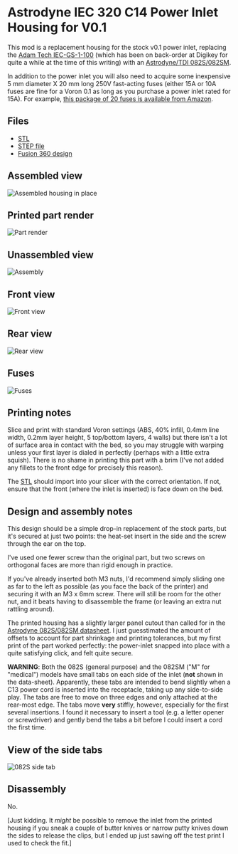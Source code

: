 # Astrodyne IEC 320 C14 Power Inlet Housing for V0.1

This mod is a replacement housing for the stock v0.1 power inlet, replacing the
[Adam Tech
IEC-GS-1-100](https://www.digikey.com/en/products/detail/adam-tech/IEC-GS-1-100/9831135)
(which has been on back-order at Digikey for quite a while at the time of this
writing) with an [Astrodyne/TDI
082S/082SM](https://www.mouser.com/ProductDetail/Astrodyne-TDI/082S0150000?qs=eP2BKZSCXI7jG836kH3rhw%3D%3D).

In addition to the power inlet you will also need to acquire some inexpensive 5
mm diameter X 20 mm long 250V fast-acting fuses (either 15A or 10A fuses are
fine for a Voron 0.1 as long as you purchase a power inlet rated for 15A).  For
example, [this package of 20 fuses is available from Amazon](
https://www.amazon.com/dp/B07V28CMZK/ref=cm_sw_em_r_mt_dp_TBB5AXGSCTWASD5DWWDW).

## Files

- [STL](./STLs/astrodyne-inlet.stl)
- [STEP file](./CAD/power-inlet-astrodyne.step)
- [Fusion 360 design](./CAD/power-inlet-astrodyne.f3d)
## Assembled view

![Assembled housing in place](./images/in-situ.jpg)

## Printed part render

![Part render](./images/power-inlet-astrodyne.png)

## Unassembled view

![Assembly](./images/disassembled.jpg)

## Front view

![Front view](./images/front-view.jpg)

## Rear view

![Rear view](./images/rear-view.jpg)

## Fuses

![Fuses](./images/fuses.jpg)
## Printing notes

Slice and print with standard Voron settings (ABS, 40% infill, 0.4mm line width,
0.2mm layer height, 5 top/bottom layers, 4 walls) but there isn't a lot of
surface area in contact with the bed, so you may struggle with warping unless
your first layer is dialed in perfectly (perhaps with a little extra squish).
There is no shame in printing this part with a brim (I've not added any fillets
to the front edge for precisely this reason).

The [STL](./STLs/astrodyne-inlet.stl) should import into your slicer with the
correct orientation. If not, ensure that the front (where the inlet is inserted)
is face down on the bed.

## Design and assembly notes

This design should be a simple drop-in replacement of the stock parts, but it's
secured at just two points: the heat-set insert in the side and the screw
through the ear on the top. 

I've used one fewer screw than the original part, but two screws on
orthogonal faces are more than rigid enough in practice.

If you've already inserted both M3 nuts, I'd recommend simply sliding one as far
to the left as possible (as you face the back of the printer) and securing it
with an M3 x 6mm screw. There will still be room for the other nut, and it beats
having to disassemble the frame (or leaving an extra nut rattling around).

The printed housing has a slightly larger panel cutout than called for in the
[Astrodyne 082S/082SM
datasheet](https://www.mouser.com/ProductDetail/astrodyne-tdi/082sm0150000/?qs=eP2BKZSCXI4KQZVxn1eqpw%3D%3D).
I just guesstimated the amount of offsets to account for part shrinkage and
printing tolerances, but my first print of the part worked perfectly: the
power-inlet snapped into place with a quite satisfying click, and felt quite
secure.

**WARNING**: Both the 082S (general purpose) and the 082SM ("M" for "medical")
models have small tabs on each side of
the inlet (**not** shown in the data-sheet). Apparently, these tabs are intended
to bend slightly when a C13 power cord is inserted
into the receptacle, taking up any side-to-side play. The tabs are
free to move on three edges and only attached at the rear-most edge. The tabs move
**very** stiffly, however, especially for the first several insertions. I found it
necessary to insert a tool (e.g. a letter opener or screwdriver) and gently bend
the tabs a bit before I could insert a cord the first time.

## View of the side tabs

![082S side tab](./images/082SM-tabs.jpg)

## Disassembly

No.

[Just kidding. It _might_ be possible to remove the inlet from the printed
housing if you sneak a couple of butter knives or narrow putty knives down the
sides to release the clips, but I ended up just sawing off the test print I used
to check the fit.]
